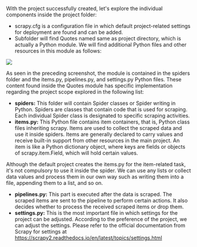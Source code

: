
With the project successfully created, let's explore the individual components inside the project folder:

- scrapy.cfg is a configuration file in which default project-related settings for deployment are found and can be added.
- Subfolder will find Quotes named same as project directory, which is actually a Python module. We will find additional Python files and other resources in this module as follows:

![](https://github.com/fenago/katacoda-scenarios/raw/master/web-scraping-with-python/chapter-05-02/steps/6/1.png)

As seen in the preceding screenshot, the module is contained in the spiders folder and the items.py, pipelines.py, and settings.py Python files. These content found inside the Quotes module has specific implementation regarding the project scope explored in the following list:

- **spiders:** This folder will contain Spider classes or Spider writing in Python. Spiders are classes that contain code that is used for scraping. Each individual Spider class is designated to specific scraping activities.
- **items.py:** This Python file contains item containers, that is, Python class files inheriting scrapy. Items are used to collect the scraped data and use it inside spiders. Items are generally declared to carry values and receive built-in support from other resources in the main project. An item is like a Python dictionary object, where keys are fields or objects of scrapy.item.Field, which will hold certain values.

Although the default project creates the items.py for the item-related task, it's not compulsory to use it inside the spider. We can use any lists or collect data values and process them in our own way such as writing them into a file, appending them to a list, and so on. 

- **pipelines.py:** This part is executed after the data is scraped. The scraped items are sent to the pipeline to perform certain actions. It also decides whether to process the received scraped items or drop them.
- **settings.py:** This is the most important file in which settings for the project can be adjusted. According to the preference of the project, we can adjust the settings. Please refer to the official documentation from Scrapy for settings at https://scrapy2.readthedocs.io/en/latest/topics/settings.html